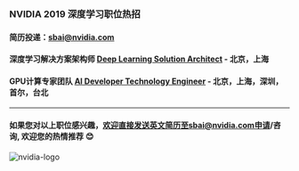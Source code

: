 
### NVIDIA 2019 深度学习职位热招

#### 简历投递：sbai@nvidia.com

#### 深度学习解决方案架构师 [Deep Learning Solution Architect](/Deep-Learning-Solution-Architect.md) - 北京，上海

#### GPU计算专家团队 [AI Developer Technology Engineer](/AI_Developer_Technology_Engineer.md) - 北京，上海，深圳，首尔，台北


----
#### 如果您对以上职位感兴趣，欢迎直接发送英文简历至sbai@nvidia.com申请/咨询, 欢迎您的热情推荐 :blush:


![nvidia-logo](https://blogs.nvidia.com/wp-content/uploads/2018/04/23-deepcore-orbit-star.jpg)
